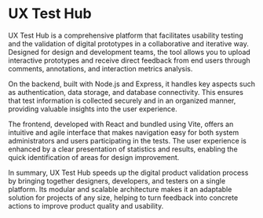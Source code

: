 # UX Test Hub
UX Test Hub is a comprehensive platform that facilitates usability testing and the validation of digital prototypes in a collaborative and iterative way. Designed for design and development teams, the tool allows you to upload interactive prototypes and receive direct feedback from end users through comments, annotations, and interaction metrics analysis.

On the backend, built with Node.js and Express, it handles key aspects such as authentication, data storage, and database connectivity. This ensures that test information is collected securely and in an organized manner, providing valuable insights into the user experience.

The frontend, developed with React and bundled using Vite, offers an intuitive and agile interface that makes navigation easy for both system administrators and users participating in the tests. The user experience is enhanced by a clear presentation of statistics and results, enabling the quick identification of areas for design improvement.

In summary, UX Test Hub speeds up the digital product validation process by bringing together designers, developers, and testers on a single platform. Its modular and scalable architecture makes it an adaptable solution for projects of any size, helping to turn feedback into concrete actions to improve product quality and usability.